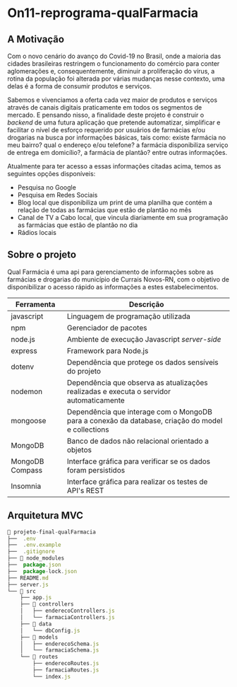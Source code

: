 # On11-reprograma-qualFarmacia

## A Motivação

Com o novo cenário do avanço do Covid-19 no Brasil, onde a maioria das cidades brasileiras restringem o funcionamento do comércio para conter aglomerações e, consequentemente, diminuir a proliferação do vírus, a rotina da população foi alterada por várias mudanças nesse contexto, uma delas é a forma de consumir produtos e serviços.

Sabemos e vivenciamos a oferta cada vez maior de produtos e serviços através de canais digitais praticamente em todos os segmentos de mercado. E pensando nisso, a finalidade deste projeto é construir o *backend* de uma futura aplicação que pretende automatizar, simplificar e facilitar o nível de esforço requerido por usuários de farmácias e/ou drogarias na busca por informações básicas, tais como: existe farmácia no meu bairro? qual o endereço e/ou telefone? a farmácia disponibiliza serviço de entrega em domicílio?, a farmácia de plantão? entre outras informações.

Atualmente para ter acesso a essas informações citadas acima, temos as seguintes opções disponíveis:

- Pesquisa no Google
- Pesquisa em Redes Sociais
- Blog local que disponibiliza um print de uma planilha que contém a relação de todas as farmácias que estão de plantão no mês
- Canal de TV a Cabo local, que vincula diariamente em sua programação as farmácias que estão de plantão no dia
- Rádios locais

## Sobre o projeto

Qual Farmácia é uma api para gerenciamento de informações sobre as farmácias e drogarias do município de Currais Novos-RN, com o objetivo de disponibilizar o acesso rápido as informações a estes estabelecimentos.

| Ferramenta      | Descrição                                                    |
| --------------- | ------------------------------------------------------------ |
| javascript      | Linguagem de programação utilizada                           |
| npm             | Gerenciador de pacotes                                       |
| node.js         | Ambiente de execução Javascript *server-side*                |
| express         | Framework para Node.js                                       |
| dotenv          | Dependência que protege os dados sensíveis do projeto        |
| nodemon         | Dependência que observa as atualizações realizadas e executa o servidor automaticamente |
| mongoose        | Dependência que interage com o MongoDB para a conexão da database, criação do model e collections |
| MongoDB         | Banco de dados não relacional orientado a objetos            |
| MongoDB Compass | Interface gráfica para verificar se os dados foram persistidos |
| Insomnia        | Interface gráfica para realizar os testes de API's REST      |

## Arquitetura MVC

 

```js
📁 projeto-final-qualFarmacia
├──  .env
├──  .env.example
├──  .gitignore
├── 📁 node_modules
├──  package.json
├──  package-lock.json
├── README.md
├── server.js
└── 📁 src
    ├── app.js
    ├── 📁 controllers
    │   ├── enderecoControllers.js
    │   └── farmaciaControllers.js
    ├── 📁 data
    │   └── dbConfig.js
    ├── 📁 models
    │   ├── enderecoSchema.js
    │   └── farmaciaSchema.js
    └── 📁 routes
        ├── enderecoRoutes.js
        ├── farmaciaRoutes.js
        └── index.js
```